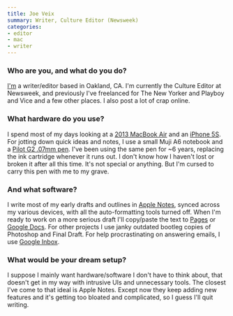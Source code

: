 ```yaml
---
title: Joe Veix
summary: Writer, Culture Editor (Newsweek)
categories:
- editor
- mac
- writer
---
```


### Who are you, and what do you do?

[I'm](http://joeveix.com/ "Joe's website.") a writer/editor based in Oakland, CA. I'm currently the Culture Editor at Newsweek, and previously I've freelanced for The New Yorker and Playboy and Vice and a few other places. I also post a lot of crap online.

### What hardware do you use?

I spend most of my days looking at a [2013 MacBook Air][macbook-air] and an [iPhone 5S][iphone-5s]. For jotting down quick ideas and notes, I use a small Muji A6 notebook and a [Pilot G2 .07mm pen][g2.2]. I've been using the same pen for ~6 years, replacing the ink cartridge whenever it runs out. I don't know how I haven't lost or broken it after all this time. It's not special or anything. But I'm cursed to carry this pen with me to my grave.

### And what software?

I write most of my early drafts and outlines in [Apple Notes][notes], synced across my various devices, with all the auto-formatting tools turned off. When I'm ready to work on a more serious draft I'll copy/paste the text to [Pages][] or [Google Docs][google-docs]. For other projects I use janky outdated bootleg copies of Photoshop and Final Draft. For help procrastinating on answering emails, I use [Google Inbox][google-inbox].

### What would be your dream setup?

I suppose I mainly want hardware/software I don't have to think about, that doesn't get in my way with intrusive UIs and unnecessary tools. The closest I've come to that ideal is Apple Notes. Except now they keep adding new features and it's getting too bloated and complicated, so I guess I'll quit writing.

[iphone-5s]: https://en.wikipedia.org/wiki/IPhone_5S "A smartphone."
[g2.2]: https://www.amazon.com/Pilot-Retractable-Premium-Roller-Point/dp/B001GAOTSW/ "A pen."
[macbook-air]: https://www.apple.com/macbook-air/ "A very thin laptop."
[notes]: https://en.wikipedia.org/wiki/Notes_(Apple) "A note-taking application included with Mac OS X."
[google-inbox]: http://www.google.com/inbox/ "A Gmail client app."
[google-docs]: https://en.wikipedia.org/wiki/Google_Docs "A web-based office suite."
[pages]: https://www.apple.com/pages/ "A Mac word processor and layout tool from Apple."
